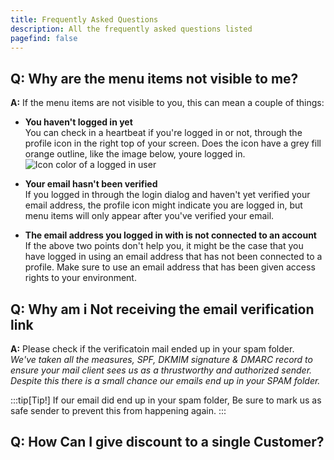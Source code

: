 ```yaml
---
title: Frequently Asked Questions
description: All the frequently asked questions listed
pagefind: false
---
```


## Q: Why are the menu items not visible to me? 
**A:** If the menu items are not visible to you, this can mean a couple of things:
- **You haven't logged in yet** <br>
You can check in a heartbeat if you're logged in or not, through the profile icon in the right top of your screen. Does the icon have a grey fill orange outline, like the image below, youre logged in. 
![Icon color of a logged in user](/images/Icon_logged_in.png)

- **Your email hasn't been verified**<br>
If you logged in through the login dialog and haven't yet verified your email address, the profile icon might indicate you are logged in, but menu items will only appear after you've verified your email. 

- **The email address you logged in with is not connected to an account**<br>
If the above two points don't help you, it might be the case that you have logged in using an email address that has not been connected to a profile. Make sure to use an email address that has been given access rights to your environment. 

## Q: Why am i Not receiving the email verification link
**A:** Please check if the verificatoin mail ended up in your spam folder.<br>
*We've taken all the measures, SPF, DKMIM signature & DMARC record to ensure your mail client sees us as a thrustworthy and authorized sender. Despite this there is a small chance our emails end up in your SPAM folder.* <br>

:::tip[Tip!]
If our email did end up in your spam folder, Be sure to mark us as safe sender to prevent this from happening again.
:::

## Q: How Can I give discount to a single Customer? 
